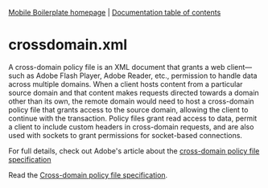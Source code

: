 [Mobile Boilerplate homepage](https://html5boilerplate.com/mobile/) | [Documentation
table of contents](README.md)

# crossdomain.xml

A cross-domain policy file is an XML document that grants a web client—such as
Adobe Flash Player, Adobe Reader, etc., permission to handle data across
multiple domains. When a client hosts content from a particular source domain
and that content makes requests directed towards a domain other than its own,
the remote domain would need to host a cross-domain policy file that grants
access to the source domain, allowing the client to continue with the
transaction. Policy files grant read access to data, permit a client to include
custom headers in cross-domain requests, and are also used with sockets to
grant permissions for socket-based connections.

For full details, check out Adobe's article about the [cross-domain policy file
specification](https://www.adobe.com/devnet/articles/crossdomain_policy_file_spec.html)

Read the [Cross-domain policy file
specification](https://www.adobe.com/devnet-docs/acrobatetk/tools/AppSec/CrossDomain_PolicyFile_Specification.pdf).
